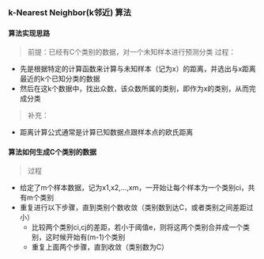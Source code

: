 ### k-Nearest Neighbor(k邻近) 算法
  
#### 算法实现思路
> 前提：已经有C个类别的数据，对一个未知样本进行预测分类
> 过程：
- 先是根据特定的计算函数来计算与未知样本（记为x）的距离，并选出与x距离最近的k个已知分类的数据
- 然后在这k个数据中，找出众数，该众数所属的类别，即作为x的类别，从而完成分类
> 补充：
- 距离计算公式通常是计算已知数据点跟样本点的欧氏距离
  
#### 算法如何生成C个类别的数据
> 过程
- 给定了m个样本数据，记为x1,x2,...,xm，一开始让每个样本为一个类别ci，共有m个类别
- 重复进行以下步骤，直到类别个数收敛（类别数到达C，或者类别之间差距过小）
  - 比较两个类别ci,cj的差距，若小于阈值e，则将这两个类别合并成一个类别，这时候开始有(m-1)个类别
  - 重复上面两个步骤，直到收敛（类别数为C）